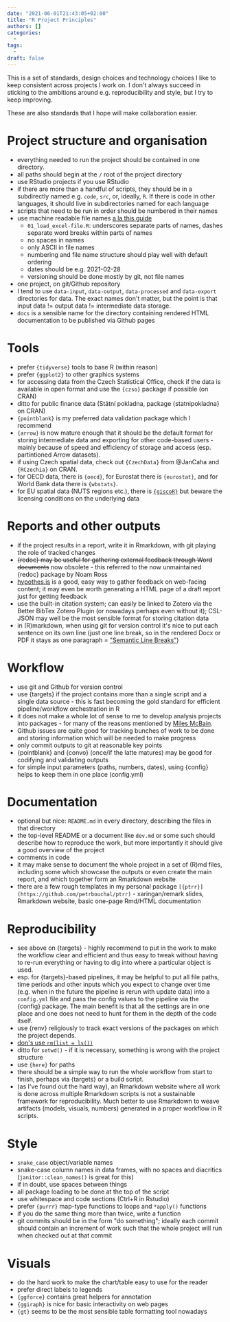 ```yaml
---
date: "2021-06-01T21:43:05+02:00"
title: "R Project Principles"
authors: []
categories:
  -
tags:
  -
draft: false
---
```


This is a set of standards, design choices and technology choices I like to keep consistent across projects I work on. I don't always succeed in sticking to the ambitions around e.g. reproducibility and style, but I try to keep improving.

These are also standards that I hope will make collaboration easier.

# Project structure and organisation

- everything needed to run the project should be contained in one directory.
- all paths should begin at the `/` root of the project directory
- use RStudio projects if you use RStudio
- if there are more than a handful of scripts, they should be in a subdirectly named e.g. `code`, `src`, or, ideally, `R`. If there is code in other languages, it should live in subdirectories named for each language
- scripts that need to be run in order should be numbered in their names
- use machine readable file names [a la this guide](http://www2.stat.duke.edu/~rcs46/lectures_2015/01-markdown-git/slides/naming-slides/naming-slides.pdf)
  - `01_load_excel-file.R`: underscores separate parts of names, dashes separate word breaks within parts of names
  - no spaces in names
  - only ASCII in file names
  - numbering and file name structure should play well with default ordering
  - dates should be e.g. 2021-02-28
  - versioning should be done mostly by git, not file names
- one project, on git/Github repository
- I tend to use `data-input`, `data-output`, `data-processed` and `data-export` directories for data. The exact names don't matter, but the point is that input data != output data != intermediate data storage.
- `docs` is a sensible name for the directory containing rendered HTML documentation to be published via Github pages

# Tools

- prefer `{tidyverse}` tools to base R (within reason)
- prefer `{ggplot2}` to other graphics systems
- for accessing data from the Czech Statistical Office, check if the data is available in open format and use the `{czso}` package if possible (on CRAN)
- ditto for public finance data (Státní pokladna, package {statnipokladna} on CRAN)
- `{pointblank}` is my preferred data validation package which I recommend
- `{arrow}` is now mature enough that it should be the default format for storing intermediate data and exporting for other code-based users - mainly because of speed and efficiency of storage and access (esp. partintioned Arrow datasets).
- if using Czech spatial data, check out `{CzechData}` from @JanCaha and `{RCzechia}` on CRAN.
- for OECD data, there is `{oecd}`, for Eurostat there is `{eurostat}`, and for World Bank data there is `{wbstats}`.
- for EU spatial data (NUTS regions etc.), there is [`{giscoR}`](https://dieghernan.github.io/giscoR/) but beware the licensing conditions on the underlying data

# Reports and other outputs

- if the project results in a report, write it in Rmarkdown, with git playing the role of tracked changes
- ~~{redoc} may be useful for gathering external feedback through Word documents~~ now obsolete - this referred to the now unmaintained {redoc} package by Noam Ross
- [hypothes.is](https://web.hypothes.is/) is a good, easy way to gather feedback on web-facing content; it may even be worth generating a HTML page of a draft report just for getting feedback
- use the built-in citation system; can easily be linked to Zotero via the Better BibTex Zotero Plugin (or nowadays perhaps even without it); CSL-JSON may well be the most sensible format for storing citation data
- in (R)markdown, when using git for version control it's nice to put each sentence on its own line (just one line break, so in the rendered Docx or PDF it stays as one paragraph = ["Semantic Line Breaks"](https://sembr.org/))

# Workflow

- use git and Github for version control
- use {targets} if the project contains more than a single script and a single data source - this is fast becoming the gold standard for efficient pipeline/workflow orchestration in R
- it does not make a whole lot of sense to me to develop analysis projects into packages - for many of the reasons mentioned by [Miles McBain](https://www.milesmcbain.com/posts/an-okay-idea/).
- Github issues are quite good for tracking bunches of work to be done and storing information which will be needed to make progress
- only commit outputs to git at reasonable key points
- {pointblank} and {convo} (once/if the latte matures) may be good for codifying and validating outputs
- for simple input parameters (paths, numbers, dates), using {config} helps to keep them in one place (config.yml)


# Documentation

- optional but nice: `README.md` in every directory, describing the files in that directory
- the top-level README or a document like `dev.md` or some such should describe how to reproduce the work, but more importantly it should give a good overview of the project
- comments in code
- it may make sense to document the whole project in a set of (R)md files, including some which showcase the outputs or even create the main report, and which together form an Rmarkdown website
- there are a few rough templates in my personal package `[{ptrr}](https://github.com/petrbouchal/ptrr)` - xaringan/remark slides, Rmarkdown website, basic one-page Rmd/HTML documentation

# Reproducibility

- see above on {targets} - highly recommend to put in the work to make the workflow clear and efficient and thus easy to tweak without having to re-run everything or having to dig into where a particular object is used.
- esp. for {targets}-based pipelines, it may be helpful to put all file paths, time periods and other inputs which you expect to change over time (e.g. when in the future the pipeline is rerun with update data) into a `config.yml` file and pass the config values to the pipeline via the {config} package. The main benefit is that all the settings are in one place and one does not need to hunt for them in the depth of the code itself.
- use {renv} religiously to track exact versions of the packages on which the project depends.
- [don's use `rm(list = ls())`](https://www.tidyverse.org/blog/2017/12/workflow-vs-script/)
- ditto for `setwd()` - if it is necessary, something is wrong with the project structure
- use `{here}` for paths
- there should be a simple way to run the whole workflow from start to finish, perhaps via {targets} or a build script.
- (as I've found out the hard way), an Rmarkdown website where all work is done across multiple Rmarkdown scripts is not a sustainable framework for reproducibility. Much better to use Rmarkdown to weave artifacts (models, visuals, numbers) generated in a proper workflow in R scripts.

# Style

- `snake_case` object/variable names
- snake-case column names in data frames, with no spaces and diacritics (`janitor::clean_names()` is great for this)
- if in doubt, use spaces between things
- all package loading to be done at the top of the script
- use whitespace and code sections (Ctrl+R in Rstudio)
- prefer `{purrr}` map-type functions to loops and `*apply()` functions
- if you do the same thing more than twice, write a function
- git commits should be in the form "do something"; ideally each commit should contain an increment of work such that the whole project will run when checked out at that commit

# Visuals

- do the hard work to make the chart/table easy to use for the reader
- prefer direct labels to legends
- `{ggforce}` contains great helpers for annotation
- `{ggiraph}` is nice for basic interactivity on web pages
- `{gt}` seems to be the most sensible table formatting tool nowadays
